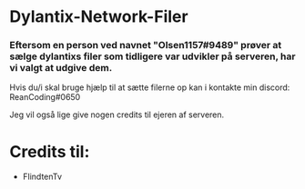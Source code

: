 # Dylantix-Network-Filer
 
### Eftersom en person ved navnet "Olsen1157#9489" prøver at sælge dylantixs filer som tidligere var udvikler på serveren, har vi valgt at udgive dem.

Hvis du/i skal bruge hjælp til at sætte filerne op kan i kontakte min discord: ReanCoding#0650

Jeg vil også lige give nogen credits til ejeren af serveren.
# Credits til: 
- FlindtenTv
